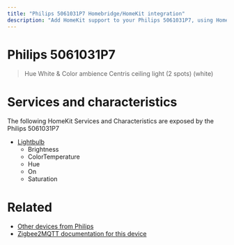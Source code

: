 ```yaml
---
title: "Philips 5061031P7 Homebridge/HomeKit integration"
description: "Add HomeKit support to your Philips 5061031P7, using Homebridge, Zigbee2MQTT and homebridge-z2m."
---
```

<!---
This file has been GENERATED using src/docgen/docgen.ts
DO NOT EDIT THIS FILE MANUALLY!
-->
# Philips 5061031P7
> Hue White & Color ambience Centris ceiling light (2 spots) (white)


# Services and characteristics
The following HomeKit Services and Characteristics are exposed by
the Philips 5061031P7

* [Lightbulb](../../light.md)
  * Brightness
  * ColorTemperature
  * Hue
  * On
  * Saturation


# Related
* [Other devices from Philips](../index.md#philips)
* [Zigbee2MQTT documentation for this device](https://www.zigbee2mqtt.io/devices/5061031P7.html)